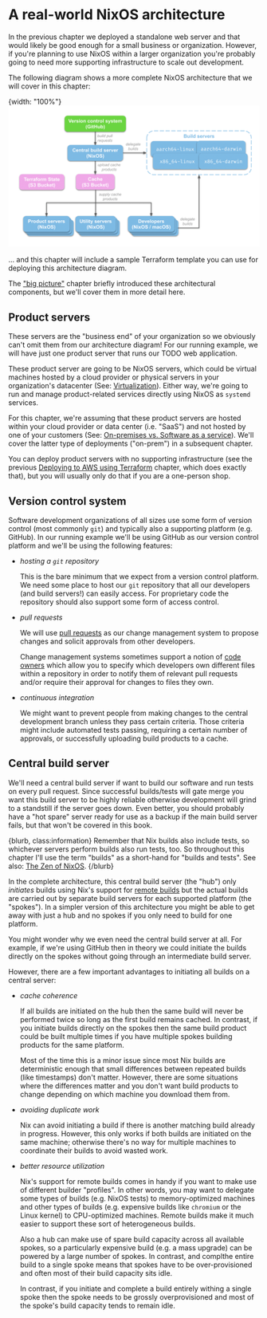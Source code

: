 # A real-world NixOS architecture

In the previous chapter we deployed a standalone web server and that would likely be good enough for a small business or organization.  However, if you're planning to use NixOS within a larger organization you're probably going to need more supporting infrastructure to scale out development.

The following diagram shows a more complete NixOS architecture that we will cover in this chapter:

{width: "100%"}
![](resources/architecture.png)

… and this chapter will include a sample Terraform template you can use for deploying this architecture diagram.

The ["big picture"](#big-picture-architecture) chapter briefly introduced these architectural components, but we'll cover them in more detail here.

## Product servers

These servers are the "business end" of your organization so we obviously can't omit them from our architecture diagram!  For our running example, we will have just one product server that runs our TODO web application.

These product server are going to be NixOS servers, which could be virtual machines hosted by a cloud provider or physical servers in your organization's datacenter (See: [Virtualization](#virtualization)).  Either way, we're going to run and manage product-related services directly using NixOS as `systemd` services.

For this chapter, we're assuming that these product servers are hosted within your cloud provider or data center (i.e. "SaaS") and not hosted by one of your customers (See: [On-premises vs. Software as a service](#on-off-prem)).  We'll cover the latter type of deployments ("on-prem") in a subsequent chapter.

You can deploy product servers with no supporting infrastructure (see the previous [Deploying to AWS using Terraform](#terraform) chapter, which does exactly that), but you will usually only do that if you are a one-person shop.

## Version control system

Software development organizations of all sizes use some form of version control (most commonly `git`) and typically also a supporting platform (e.g. GitHub).  In our running example we'll be using GitHub as our version control platform and we'll be using the following features:

- *hosting a `git` repository*

  This is the bare minimum that we expect from a version control platform.  We need some place to host our `git` repository that all our developers (and build servers!) can easily access.  For proprietary code the repository should also support some form of access control.


- *pull requests*

  We will use [pull requests](https://docs.github.com/en/pull-requests/collaborating-with-pull-requests/proposing-changes-to-your-work-with-pull-requests/about-pull-requests) as our change management system to propose changes and solicit approvals from other developers.

  Change management systems sometimes support a notion of [code owners](https://docs.github.com/en/repositories/managing-your-repositorys-settings-and-features/customizing-your-repository/about-code-owners) which allow you to specify which developers own different files within a repository in order to notify them of relevant pull requests and/or require their approval for changes to files they own.


- *continuous integration*

  We might want to prevent people from making changes to the central development branch unless they pass certain criteria.  Those criteria might include automated tests passing, requiring a certain number of approvals, or successfully uploading build products to a cache.

## Central build server

We'll need a central build server if want to build our software and run tests on every pull request.  Since successful builds/tests will gate merge you want this build server to be highly reliable otherwise development will grind to a standstill if the server goes down.  Even better, you should probably have a "hot spare" server ready for use as a backup if the main build server fails, but that won't be covered in this book.

{blurb, class:information}
Remember that Nix builds also include tests, so whichever servers perform builds also run tests, too.  So throughout this chapter I'll use the term "builds" as a short-hand for "builds and tests".  See also: [The Zen of NixOS](#zen).
{/blurb}

In the complete architecture, this central build server (the "hub") only *initiates* builds using Nix's support for [remote builds](https://nixos.org/manual/nix/stable/advanced-topics/distributed-builds.html) but the actual builds are carried out by separate build servers for each supported platform (the "spokes").  In a simpler version of this architecture you might be able to get away with just a hub and no spokes if you only need to build for one platform.

You might wonder why we even need the central build server at all.  For example, if we're using GitHub then in theory we could initiate the builds directly on the spokes without going through an intermediate build server.

However, there are a few important advantages to initiating all builds on a central server:

- *cache coherence*

  If all builds are initiated on the hub then the same build will never be performed twice so long as the first build remains cached.  In contrast, if you initiate builds directly on the spokes then the same build product could be built multiple times if you have multiple spokes building products for the same platform.

  Most of the time this is a minor issue since most Nix builds are deterministic enough that small differences between repeated builds (like timestamps) don't matter.  However, there are some situations where the differences matter and you don't want build products to change depending on which machine you download them from.


- *avoiding duplicate work*

  Nix can avoid initiating a build if there is another matching build already in progress.  However, this only works if both builds are initiated on the same machine; otherwise there's no way for multiple machines to coordinate their builds to avoid wasted work.


- *better resource utilization*

  Nix's support for remote builds comes in handy if you want to make use of different builder "profiles".  In other words, you may want to delegate some types of builds (e.g. NixOS tests) to memory-optimized machines and other types of builds (e.g. expensive builds like `chromium` or the Linux kernel) to CPU-optimized machines.  Remote builds make it much easier to support these sort of heterogeneous builds.

  Also a hub can make use of spare build capacity across all available spokes, so a particularly expensive build (e.g. a mass upgrade) can be powered by a large number of spokes.  In contrast, and complthe entire build to a single spoke means that spokes have to be over-provisioned and often most of their build capacity sits idle.

  In contrast, if you initiate and complete a build entirely withing a single spoke then the spoke needs to be grossly overprovisioned and most of the spoke's build capacity tends to remain idle.
